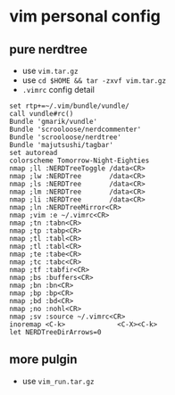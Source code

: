 # vim personal config

## pure nerdtree 
* use `vim.tar.gz`
* use `cd $HOME && tar -zxvf vim.tar.gz`
* `.vimrc` config detail
```vim
set rtp+=~/.vim/bundle/vundle/
call vundle#rc()
Bundle 'gmarik/vundle'
Bundle 'scrooloose/nerdcommenter'
Bundle 'scrooloose/nerdtree'
Bundle 'majutsushi/tagbar'
set autoread
colorscheme Tomorrow-Night-Eighties
nmap ;ll :NERDTreeToggle /data<CR>
nmap ;lw :NERDTree       /data<CR>
nmap ;ls :NERDTree       /data<CR>
nmap ;lm :NERDTree       /data<CR>
nmap ;li :NERDTree       /data<CR>
nmap ;ln :NERDTreeMirror<CR>
nmap ;vim :e ~/.vimrc<CR>
nmap ;tn :tabn<CR>
nmap ;tp :tabp<CR>
nmap ;tl :tabl<CR>
nmap ;tl :tabl<CR>
nmap ;te :tabe<CR>
nmap ;tc :tabc<CR>
nmap ;tf :tabfir<CR>
nmap ;bs :buffers<CR>
nmap ;bn :bn<CR>
nmap ;bp :bp<CR>
nmap ;bd :bd<CR>
nmap ;no :nohl<CR>
nmap ;sv :source ~/.vimrc<CR>
inoremap <C-k>             <C-X><C-k>
let NERDTreeDirArrows=0
```

## more pulgin

* use `vim_run.tar.gz`
